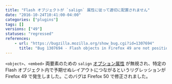```yaml
---
title: "Flash オブジェクトが `salign` 属性に従って適切に配置されません"
date: "2016-10-24T10:41:00-04:00"
categories: ["plugins"]
tags: []
versions: ["49"]
statuses: "regressed"
references:
    - url: "https://bugzilla.mozilla.org/show_bug.cgi?id=1307694"
      title: "Bug 1307694 - Flash objects in Firefox 49 are not positioned according to the salign attribute"
---
```

`<object>`、`<embed>` 両要素のための `salign` [オプション属性](https://helpx.adobe.com/flash/kb/flash-object-embed-tag-attributes.html#main_Optional_attributes) が無視され、特定の Flash オブジェクト内で予期せぬレイアウトにつながるというリグレッションが Firefox 49 で発生しました。このバグは Firefox 50 で修正されました。

